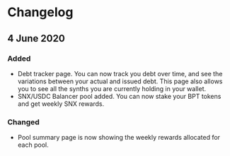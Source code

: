 # Changelog

## 4 June 2020

### Added

- Debt tracker page. You can now track you debt over time, and see the variations between your actual and issued debt. This page also allows you to see all the synths you are currently holding in your wallet.
- SNX/USDC Balancer pool added. You can now stake your BPT tokens and get weekly SNX rewards.

### Changed

- Pool summary page is now showing the weekly rewards allocated for each pool.
